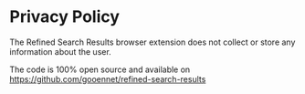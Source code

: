 # Privacy Policy

The Refined Search Results browser extension does not collect or store any information about the user.

The code is 100% open source and available on https://github.com/gooennet/refined-search-results
